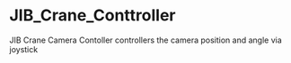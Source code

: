 # JIB_Crane_Conttroller
JIB Crane Camera Contoller controllers the camera position and angle via joystick
